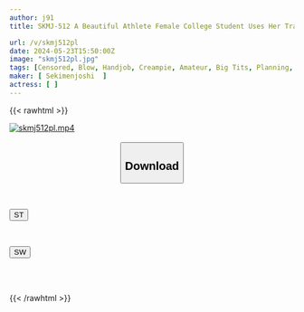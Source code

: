 ```yaml
---
author: j91
title: SKMJ-512 A Beautiful Athlete Female College Student Uses Her Trained Body And Erotic Techniques To Make You Ejaculate And Get A Prize! Continuous Ejaculation Challenge With Whole Body Covered In Sperm! If You Want To Make Her Cum, You Can Insert It Raw Into Her Pink Pussy ( ゜Д゜) Youthful Sweaty Creampie SEXww Massive 39 Shots SP

url: /v/skmj512pl
date: 2024-05-23T15:50:00Z
image: "skmj512pl.jpg"
tags: [Censored, Blow, Handjob, Creampie, Amateur, Big Tits, Planning, Cowgirl, Nampa, Slender, Female College Student	]
maker: [ Sekimenjoshi  ]
actress: [ ]
---
```



{{< rawhtml >}}

<div class="video" data-videoid="DldMMpdBdwtkp4v">
    <a href="javascript:;">
        <img src="/v/skmj512pl/skmj512pl.jpg" width="WIDTH" height="HEIGHT" alt="skmj512pl.mp4" loading="lazy">
    </a>
</div>

<script type="text/javascript" src="https://j91.asia/asset/on-demand-st.js"></script>

<br>
  <link rel="stylesheet" href="https://j91.asia/asset/bs5.css">
  
  <center>
  <button class="btn btn-primary" type="button" data-bs-toggle="collapse" data-bs-target=".multi-collapse" aria-expanded="false" aria-controls="multiCollapseExample1 multiCollapseExample2"><h2>Download</h2></button></center>
</p>
<div class="row">
  <div class="col">
    <div class="collapse multi-collapse" id="multiCollapseExample1">
      <div class="card card-body">
	      	      <br>
<div class="buttons">  
<p><a href="/v/skmj512pl/st.html" target="_blank"><button class="btn-hover color-3"><i class="fa fa-download"></i> ST</button></a></p></div>
    </div>
  </div>
</div>
  <div class="col">
    <div class="collapse multi-collapse" id="multiCollapseExample2">
      <div class="card card-body">
	      <br>
<div class="buttons">
<p><a href="/v/skmj512pl/sw.html" target="_blank"><button class="btn-hover color-2"><i class="fa fa-download"></i> SW</button></a></p></div>
<br><br>
      </div>
    </div>
  </div>
</div>

{{< /rawhtml >}}